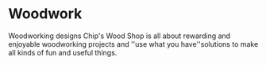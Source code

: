 # Woodwork
Woodworking designs
Chip's Wood Shop is all about rewarding and enjoyable woodworking projects and ''use what you have''solutions to make all kinds of fun and useful things. 
